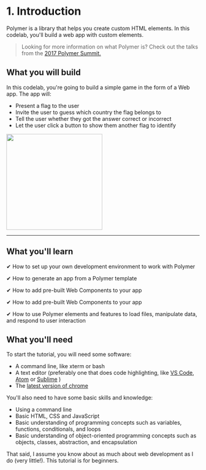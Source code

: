 # 1. Introduction

Polymer is a library that helps you create custom HTML elements. In this codelab, you'll build a web app with custom elements.

> Looking for more information on what Polymer is? Check out the talks from the <a href="">2017 Polymer Summit.</a>


## What you will build
  
   In this codelab, you're going to build a simple game in the form of a Web app. The app will:
     
   * Present a flag to the user
   * Invite the user to guess which country the flag belongs to
   * Tell the user whether they got the answer correct or incorrect
   * Let the user click a button to show them another flag to identify

<img src="https://codelabs.developers.google.com/codelabs/whose-flag/img/c7cabf713325856.png" style="height:250px">

---

## What you'll learn
  
  ✔ How to set up your own development environment to work with Polymer
  
  ✔ How to generate an app from a Polymer template

  ✔ How to add pre-built Web Components to your app

  ✔ How to add pre-built Web Components to your app

  ✔ How to use Polymer elements and features to load files, manipulate data, and respond to user interaction

## What you'll need

To start the tutorial, you will need some software:

* A command line, like xterm or bash
* A text editor (preferably one that does code highlighting, like [VS Code](https://code.visualstudio.com/), [Atom](https://atom.io/) or [Sublime](https://www.sublimetext.com/) )
* The [latest version of chrome](https://www.google.com/chrome/browser/features.html?brand=CHBD&gclid=CjwKCAjw5uTMBRAYEiwA5HxQNmns445SiDx2dJrTUfWgKBYE2fBeOAZOzzvzLb_cSrJJE-4EDQ2JOhoCc_YQAvD_BwE&dclid=CP-vsbyZ5tUCFVK_GAodPekEAw)

You'll also need to have some basic skills and knowledge:

* Using a command line
* Basic HTML, CSS and JavaScript
* Basic understanding of programming concepts such as variables, functions, conditionals, and loops
* Basic understanding of object-oriented programming concepts such as objects, classes, abstraction, and encapsulation

That said, I assume you know about as much about web development as I do (very little!). This tutorial is for beginners.

